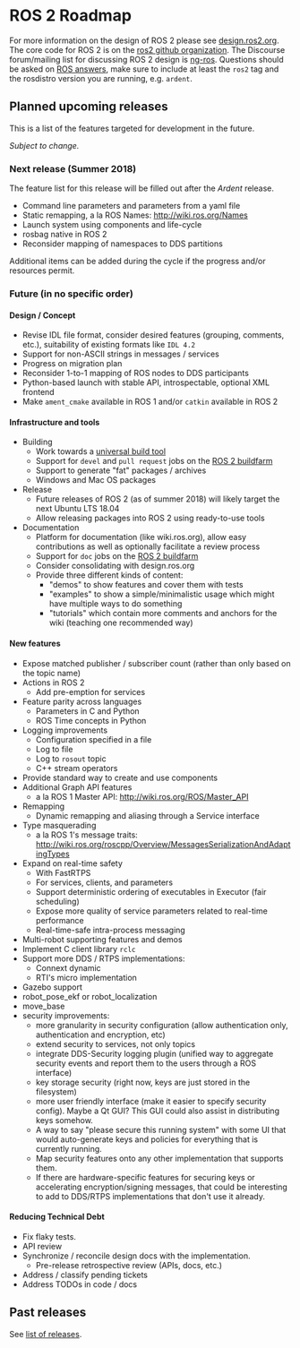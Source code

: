 # ROS 2 Roadmap

For more information on the design of ROS 2 please see [design.ros2.org](http://design.ros2.org).
The core code for ROS 2 is on the [ros2 github organization](https://github.com/ros2).
The Discourse forum/mailing list for discussing ROS 2 design is [ng-ros](https://discourse.ros.org/c/ng-ros).
Questions should be asked on [ROS answers](https://answers.ros.org), make sure to include at least the `ros2` tag and the rosdistro version you are running, e.g. `ardent`.

## Planned upcoming releases

This is a list of the features targeted for development in the future.

*Subject to change.*

### Next release (Summer 2018)

The feature list for this release will be filled out after the *Ardent* release.

- Command line parameters and parameters from a yaml file
- Static remapping, a la ROS Names: http://wiki.ros.org/Names
- Launch system using components and life-cycle
- rosbag native in ROS 2
- Reconsider mapping of namespaces to DDS partitions

Additional items can be added during the cycle if the progress and/or resources permit.

### Future (in no specific order)

#### Design / Concept

- Revise IDL file format, consider desired features (grouping, comments, etc.), suitability of existing formats like `IDL 4.2`
- Support for non-ASCII strings in messages / services
- Progress on migration plan
- Reconsider 1-to-1 mapping of ROS nodes to DDS participants
- Python-based launch with stable API, introspectable, optional XML frontend
- Make `ament_cmake` available in ROS 1 and/or `catkin` available in ROS 2

#### Infrastructure and tools

- Building
  - Work towards a [universal build tool](http://design.ros2.org/articles/build_tool.html)
  - Support for `devel` and `pull request` jobs on the [ROS 2 buildfarm](http://build.ros2.org)
  - Support to generate "fat" packages / archives
  - Windows and Mac OS packages
- Release
  - Future releases of ROS 2 (as of summer 2018) will likely target the next Ubuntu LTS 18.04
  - Allow releasing packages into ROS 2 using ready-to-use tools
- Documentation
  - Platform for documentation (like wiki.ros.org), allow easy contributions as well as optionally facilitate a review process
  - Support for `doc` jobs on the [ROS 2 buildfarm](http://build.ros2.org)
  - Consider consolidating with design.ros.org
  - Provide three different kinds of content:
    - "demos" to show features and cover them with tests
    - "examples" to show a simple/minimalistic usage which might have multiple ways to do something
    - "tutorials" which contain more comments and anchors for the wiki (teaching one recommended way)

#### New features

- Expose matched publisher / subscriber count (rather than only based on the topic name)
- Actions in ROS 2
  - Add pre-emption for services
- Feature parity across languages
  - Parameters in C and Python
  - ROS Time concepts in Python
- Logging improvements
  - Configuration specified in a file
  - Log to file
  - Log to `rosout` topic
  - C++ stream operators
- Provide standard way to create and use components
- Additional Graph API features
  - a la ROS 1 Master API: http://wiki.ros.org/ROS/Master_API
- Remapping
  - Dynamic remapping and aliasing through a Service interface
- Type masquerading
  - a la ROS 1's message traits: http://wiki.ros.org/roscpp/Overview/MessagesSerializationAndAdaptingTypes
- Expand on real-time safety
  - With FastRTPS
  - For services, clients, and parameters
  - Support deterministic ordering of executables in Executor (fair scheduling)
  - Expose more quality of service parameters related to real-time performance
  - Real-time-safe intra-process messaging
- Multi-robot supporting features and demos
- Implement C client library `rclc`
- Support more DDS / RTPS implementations:
  - Connext dynamic
  - RTI's micro implementation
- Gazebo support
- robot_pose_ekf or robot_localization
- move_base
- security improvements:
  - more granularity in security configuration (allow authentication only, authentication and encryption, etc)
  - extend security to services, not only topics
  - integrate DDS-Security logging plugin (unified way to aggregate security events and report them to the users through a ROS interface)
  - key storage security (right now, keys are just stored in the filesystem)
  - more user friendly interface (make it easier to specify security config). Maybe a Qt GUI? This GUI could also assist in distributing keys somehow.
  - A way to say "please secure this running system" with some UI that would auto-generate keys and policies for everything that is currently running.
  - Map security features onto any other implementation that supports them.
  - If there are hardware-specific features for securing keys or accelerating encryption/signing messages, that could be interesting to add to DDS/RTPS implementations that don't use it already.

#### Reducing Technical Debt

- Fix flaky tests.
- API review
- Synchronize / reconcile design docs with the implementation.
  - Pre-release retrospective review (APIs, docs, etc.)
- Address / classify pending tickets
- Address TODOs in code / docs

## Past releases

See [list of releases](Releases).
